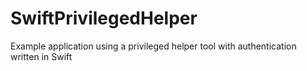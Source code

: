 # SwiftPrivilegedHelper
Example application using a privileged helper tool with authentication written in Swift
